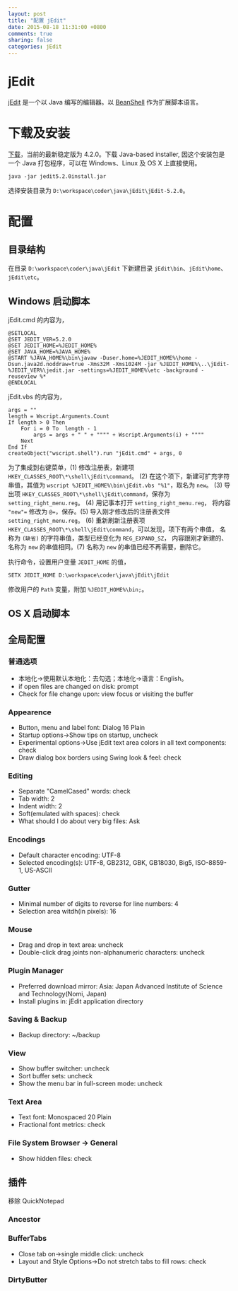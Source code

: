 ```yaml
---
layout: post
title: "配置 jEdit"
date: 2015-08-18 11:31:00 +0800
comments: true
sharing: false
categories: jEdit
---
```


# jEdit

[jEdit](http://www.jedit.org/) 是一个以 Java 编写的编辑器。以 [BeanShell](http://www.beanshell.org/) 作为扩展脚本语言。

# 下载及安装

[下载](http://www.jedit.org/index.php?page=download)，当前的最新稳定版为 4.2.0。下载 Java-based installer,
因这个安装包是一个 Java 打包程序，可以在 Windows、Linux 及 OS X 上直接使用。

    java -jar jedit5.2.0install.jar

选择安装目录为 `D:\workspace\coder\java\jEdit\jEdit-5.2.0`。

# 配置
                                        
## 目录结构

在目录 `D:\workspace\coder\java\jEdit` 下新建目录 `jEdit\bin`、`jEdit\home`、`jEdit\etc`。

## Windows 启动脚本

jEdit.cmd 的内容为，

    @SETLOCAL
    @SET JEDIT_VER=5.2.0
    @SET JEDIT_HOME=%JEDIT_HOME%
    @SET JAVA_HOME=%JAVA_HOME%
    @START %JAVA_HOME%\bin\javaw -Duser.home=%JEDIT_HOME%\home -Dsun.java2d.noddraw=true -Xms32M -Xms1024M -jar %JEDIT_HOME%\..\jEdit-%JEDIT_VER%\jedit.jar -settings=%JEDIT_HOME%\etc -background -reuseview %*
    @ENDLOCAL

jEdit.vbs 的内容为，

    args = ""
    length = Wscript.Arguments.Count
    If length > 0 Then
    	For i = 0 To  length - 1
    		args = args + " " + """" + Wscript.Arguments(i) + """"
    	Next
    End If
    createObject("wscript.shell").run "jEdit.cmd" + args, 0

为了集成到右键菜单，(1) 修改注册表，新建项 `HKEY_CLASSES_ROOT\*\shell\jEdit\command`。
(2) 在这个项下，新建可扩充字符串值，其值为 `wscript %JEDIT_HOME%\bin\jEdit.vbs "%1"`，取名为 `new`。
(3) 导出项 `HKEY_CLASSES_ROOT\*\shell\jEdit\command`，保存为 `setting_right_menu.reg`。
(4) 用记事本打开 `setting_right_menu.reg`，
将内容 `"new"=` 修改为 `@=`，保存。(5) 导入刚才修改后的注册表文件 `setting_right_menu.reg`。
(6) 重新刷新注册表项 `HKEY_CLASSES_ROOT\*\shell\jEdit\command`，可以发现，项下有两个串值，
名称为 `(缺省)` 的字符串值，类型已经变化为 `REG_EXPAND_SZ`，
内容跟刚才新建的、名称为  `new` 的串值相同。(7) 名称为 `new` 的串值已经不再需要，删除它。

执行命令，设置用户变量 `JEDIT_HOME` 的值，
                                        
    SETX JEDIT_HOME D:\workspace\coder\java\jEdit\jEdit

修改用户的 `Path` 变量，附加 `%JEDIT_HOME%\bin;`。

## OS X 启动脚本

## 全局配置

### 普通选项

* 本地化->使用默认本地化：去勾选；本地化->语言：English。
* if open files are changed on disk: prompt
* Check for file change upon: view focus or visiting the buffer

### Appearence

* Button, menu and label font: Dialog 16 Plain
* Startup options->Show tips on startup, uncheck
* Experimental options->Use jEdit text area colors in all text components: check
* Draw dialog box borders using Swing look & feel: check

### Editing 

* Separate "CamelCased" words: check
* Tab width: 2
* Indent width: 2
* Soft(emulated with spaces): check
* What should I do about very big files: Ask

### Encodings

* Default character encoding: UTF-8
* Selected encoding(s): UTF-8, GB2312, GBK, GB18030, Big5, ISO-8859-1, US-ASCII

### Gutter

* Minimal number of digits to reverse for line numbers: 4
* Selection area witdh(in pixels): 16

### Mouse

* Drag and drop in text area: uncheck
* Double-click drag joints non-alphanumeric characters: uncheck

### Plugin Manager

* Preferred download mirror: Asia: Japan Advanced Institute of Science and Technology(Nomi, Japan)
* Install plugins in: jEdit application directory

### Saving & Backup

* Backup directory: ~/backup

### View

* Show buffer switcher: uncheck
* Sort buffer sets: uncheck
* Show the menu bar in full-screen mode: uncheck

### Text Area

* Text font: Monospaced 20 Plain
* Fractional font metrics: check

### File System Browser -> General

* Show hidden files: check

## 插件

移除 QuickNotepad

### Ancestor

### BufferTabs

* Close tab on->single middle click: uncheck
* Layout and Style Options->Do not stretch tabs to fill rows: check

### DirtyButter



